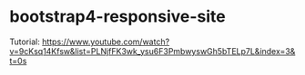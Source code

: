 # bootstrap4-responsive-site
Tutorial: https://www.youtube.com/watch?v=9cKsq14Kfsw&list=PLNjfFK3wk_ysu6F3PmbwyswGh5bTELp7L&index=3&t=0s
